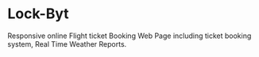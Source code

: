 # Lock-Byt
Responsive online Flight ticket Booking Web Page including ticket booking system, Real Time Weather Reports.
